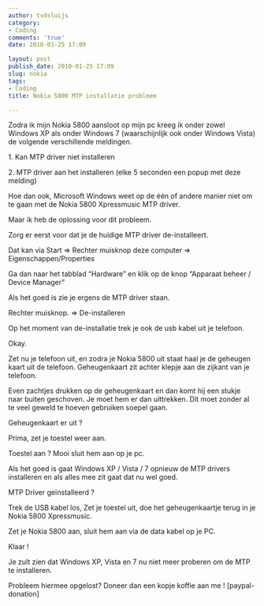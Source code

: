 ```yaml
---
author: tvdsluijs
category:
- Coding
comments: 'true'
date: 2010-01-25 17:09

layout: post
publish_date: 2010-01-25 17:09
slug: nokia
tags:
- Coding
title: Nokia 5800 MTP installatie probleem

---
```

Zodra ik mijn Nokia 5800 aansloot op mijn pc kreeg ik onder zowel Windows XP
als onder Windows 7 (waarschijnlijk ook onder Windows Vista) de volgende
verschillende meldingen.  
  
1\. Kan MTP driver niet installeren  
  
2\. MTP driver aan het installeren (elke 5 seconden een popup met deze
melding)  
  
Hoe dan ook, Microsoft Windows weet op de één of andere manier niet om te gaan
met de Nokia 5800 Xpressmusic MTP driver.  
  
Maar ik heb de oplossing voor dit probleem.  
  
Zorg er eerst voor dat je de huidige MTP driver de-installeert.  
  
Dat kan via Start => Rechter muisknop deze computer =>
Eigenschappen/Properties  
  
Ga dan naar het tabblad “Hardware” en klik op de knop “Apparaat beheer /
Device Manager”  
  
Als het goed is zie je ergens de MTP driver staan.  
  
Rechter muisknop. => De-installeren  
  
Op het moment van de-installatie trek je ook de usb kabel uit je telefoon.  
  
Okay.  
  
Zet nu je telefoon uit, en zodra je Nokia 5800 uit staat haal je de geheugen
kaart uit de telefoon. Geheugenkaart zit achter klepje aan de zijkant van je
telefoon.  
  
Even zachtjes drukken op de geheugenkaart en dan komt hij een stukje naar
buiten geschoven. Je moet hem er dan uittrekken. Dit moet zonder al te veel
geweld te hoeven gebruiken soepel gaan.  
  
Geheugenkaart er uit ?  
  
Prima, zet je toestel weer aan.  
  
Toestel aan ? Mooi sluit hem aan op je pc.  
  
Als het goed is gaat Windows XP / Vista / 7 opnieuw de MTP drivers installeren
en als alles mee zit gaat dat nu wel goed.  
  
MTP Driver geïnstalleerd ?  
  
Trek de USB kabel los, Zet je toestel uit, doe het geheugenkaartje terug in je
Nokia 5800 Xpressmusic.  
  
Zet je Nokia 5800 aan, sluit hem aan via de data kabel op je PC.  
  
Klaar !  
  
Je zult zien dat Windows XP, Vista en 7 nu niet meer proberen om de MTP te
installeren.  
  
Probleem hiermee opgelost? Doneer dan een kopje koffie aan me ! [paypal-
donation]

